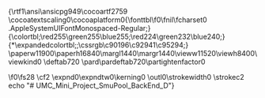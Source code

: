 {\rtf1\ansi\ansicpg949\cocoartf2759
\cocoatextscaling0\cocoaplatform0{\fonttbl\f0\fnil\fcharset0 .AppleSystemUIFontMonospaced-Regular;}
{\colortbl;\red255\green255\blue255;\red224\green232\blue240;}
{\*\expandedcolortbl;;\cssrgb\c90196\c92941\c95294;}
\paperw11900\paperh16840\margl1440\margr1440\vieww11520\viewh8400\viewkind0
\deftab720
\pard\pardeftab720\partightenfactor0

\f0\fs28 \cf2 \expnd0\expndtw0\kerning0
\outl0\strokewidth0 \strokec2 echo "# UMC_Mini_Project_SmuPool_BackEnd_D"}